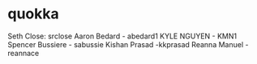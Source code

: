 # quokka

Seth Close: srclose
Aaron Bedard - abedard1
KYLE NGUYEN - KMN1
Spencer Bussiere - sabussie
Kishan Prasad -kkprasad
Reanna Manuel - reannace
